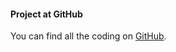 #### Project at GitHub

You can find all the coding on [GitHub](https://github.com/theEmelie/ramverk1-project).
